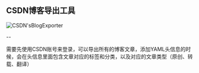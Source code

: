 ## CSDN博客导出工具
![CSDN'sBlogExporter](https://raw.githubusercontent.com/zhangao0086/CSDN-sBlogExporter/master/images/1.png)

--

需要先使用CSDN账号来登录，可以导出所有的博客文章，添加YAML头信息的时候，会在头信息里面包含文章对应的标签和分类，以及对应的文章类型（原创、转载、翻译）
